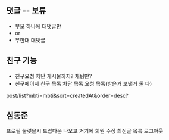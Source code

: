 ## 댓글 -- 보류
- 부모 하나에 대댓글만
- or
- 무한대 대댓글

## 친구 기능
- 친구요청 차단 게시물까지? 채팅만? 
- 친구페이지 친구 목록 차단 목록 요청 목록(받은거 보낸거 둘 다) 

post/list?mbti=mbti&sort=createdAt&order=desc?

## 심동준
프로필 눌럿을시 드랍다운 나오고 거기에 회원 수정 최신글 목록 로그아웃 
 